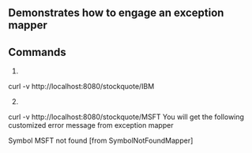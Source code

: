 ## Demonstrates how to engage an exception mapper

Commands
--------
1.
curl -v http://localhost:8080/stockquote/IBM

2.
curl -v http://localhost:8080/stockquote/MSFT
You will get the following customized error message from exception mapper

Symbol MSFT not found [from SymbolNotFoundMapper]